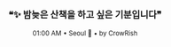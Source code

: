 <div align="center">

<br>

<h3>❝✨ 밤늦은 산책을 하고 싶은 기분입니다❞</h3>

<sub>01:00 AM • Seoul 🌙 • by CrowRish</sub>

<br>

</div>